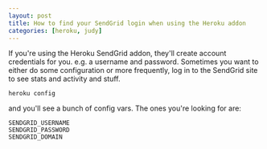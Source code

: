 ```yaml
---
layout: post
title: How to find your SendGrid login when using the Heroku addon
categories: [heroku, judy]
---
```


If you're using the Heroku SendGrid addon, they'll create account credentials for you. e.g. a username and password. Sometimes you want to either do some configuration or more frequently, log in to the SendGrid site to see stats and activity and stuff. 

    heroku config
    
and you'll see a bunch of config vars. The ones you're looking for are:

    SENDGRID_USERNAME
    SENDGRID_PASSWORD
    SENDGRID_DOMAIN
